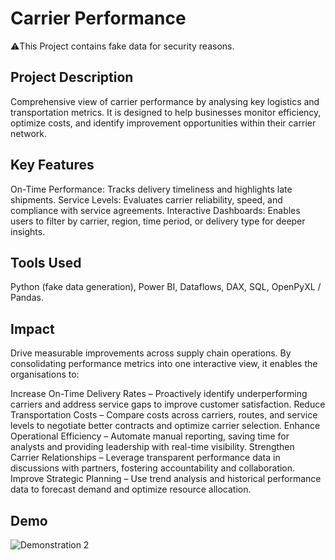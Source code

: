 # Carrier Performance
⚠️This Project contains fake data for security reasons.

## Project Description

Comprehensive view of carrier performance by analysing key logistics and transportation metrics. It is designed to help businesses monitor efficiency, optimize costs, and identify improvement opportunities within their carrier network.

## Key Features

On-Time Performance: Tracks delivery timeliness and highlights late shipments.
Service Levels: Evaluates carrier reliability, speed, and compliance with service agreements.
Interactive Dashboards: Enables users to filter by carrier, region, time period, or delivery type for deeper insights.

## Tools Used
Python (fake data generation), Power BI, Dataflows, DAX, SQL, OpenPyXL / Pandas.

## Impact
Drive measurable improvements across supply chain operations. By consolidating performance metrics into one interactive view, it enables the organisations to:

Increase On-Time Delivery Rates – Proactively identify underperforming carriers and address service gaps to improve customer satisfaction.
Reduce Transportation Costs – Compare costs across carriers, routes, and service levels to negotiate better contracts and optimize carrier selection.
Enhance Operational Efficiency – Automate manual reporting, saving time for analysts and providing leadership with real-time visibility.
Strengthen Carrier Relationships – Leverage transparent performance data in discussions with partners, fostering accountability and collaboration.
Improve Strategic Planning – Use trend analysis and historical performance data to forecast demand and optimize resource allocation.


## Demo
![Demonstration 2](https://github.com/user-attachments/assets/1b1e615d-1c89-4ac0-97a2-0cf7759a9597)
